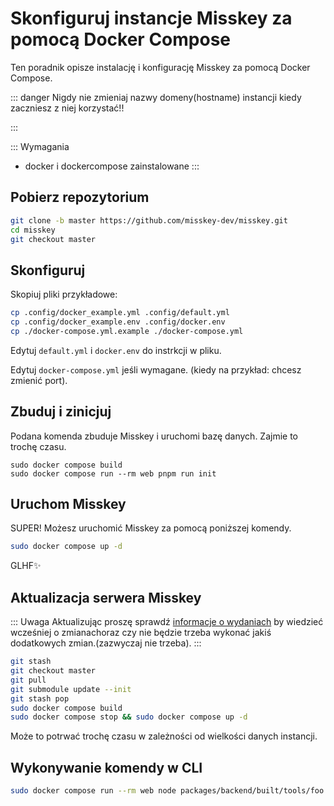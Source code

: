 Skonfiguruj instancje Misskey za pomocą Docker Compose
================================================================

Ten poradnik opisze instalację i konfigurację Misskey za pomocą Docker Compose.

::: danger
Nigdy nie zmieniaj nazwy domeny(hostname) instancji kiedy zaczniesz z niej korzystać!!

:::

::: Wymagania

- docker i dockercompose zainstalowane
:::

Pobierz repozytorium
----------------------------------------------------------------

```sh
git clone -b master https://github.com/misskey-dev/misskey.git
cd misskey
git checkout master
```

Skonfiguruj
----------------------------------------------------------------

Skopiuj pliki przykładowe:

```sh
cp .config/docker_example.yml .config/default.yml
cp .config/docker_example.env .config/docker.env
cp ./docker-compose.yml.example ./docker-compose.yml
```

Edytuj `default.yml` i `docker.env` do instrkcji w pliku.

Edytuj `docker-compose.yml` jeśli wymagane. (kiedy na przykład: chcesz zmienić port).

Zbuduj i zinicjuj
----------------------------------------------------------------

Podana komenda zbuduje Misskey i uruchomi bazę danych. Zajmie to trochę czasu.

``` shell
sudo docker compose build
sudo docker compose run --rm web pnpm run init
```

Uruchom Misskey
----------------------------------------------------------------

SUPER! Możesz uruchomić Misskey za pomocą poniższej komendy.

```sh
sudo docker compose up -d
```

GLHF✨

Aktualizacja serwera Misskey
----------------------------------------------------------------

::: Uwaga
Aktualizując proszę sprawdź [informacje o wydaniach](https://github.com/misskey-dev/misskey/blob/master/CHANGELOG.md) by wiedzieć wcześniej o zmianachoraz czy nie będzie trzeba wykonać jakiś dodatkowych zmian.(zazwyczaj nie trzeba).
:::

```sh
git stash
git checkout master
git pull
git submodule update --init
git stash pop
sudo docker compose build
sudo docker compose stop && sudo docker compose up -d
```

Może to potrwać trochę czasu w zależności od wielkości danych instancji.

Wykonywanie komendy w CLI
----------------------------------------------------------------

```sh
sudo docker compose run --rm web node packages/backend/built/tools/foo bar
```
